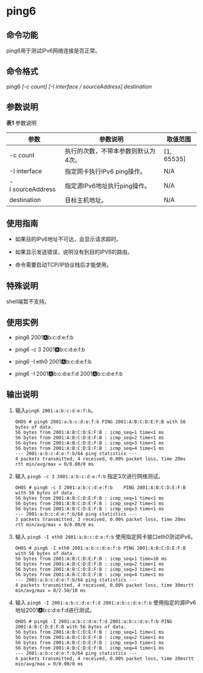 # ping6

## 命令功能

ping6用于测试IPv6网络连接是否正常。


## 命令格式

ping6 _[-c count] [-I interface / sourceAddress] destination_


## 参数说明

**表1** 参数说明

| 参数                  | 参数说明                            | 取值范围 |
| --------------------- | ----------------------------------- | -------- |
| -c&nbsp;count         | 执行的次数，不带本参数则默认为4次。 | [1, 65535]  |
| -I&nbsp;interface     | 指定网卡执行IPv6&nbsp;ping操作。    | N/A      |
| -I&nbsp;sourceAddress | 指定源IPv6地址执行ping操作。        | N/A      |
| destination           | 目标主机地址。                      | N/A      |


## 使用指南

- 如果目的IPv6地址不可达，会显示请求超时。

- 如果显示发送错误，说明没有到目的IPV6的路由。

- 命令需要启动TCP/IP协议栈后才能使用。

## 特殊说明

shell端暂不支持。

## 使用实例

- ping6 2001:a:b:c:d:e:f:b

- ping6 -c 3 2001:a:b:c:d:e:f:b

- ping6 -I eth0 2001:a:b:c:d:e:f:b

- ping6 -I 2001:a:b:c:d:e:f:d 2001:a:b:c:d:e:f:b


## 输出说明

1. 输入`ping6 2001:a:b:c:d:e:f:b`。

   ```
   OHOS # ping6 2001:a:b:c:d:e:f:b PING 2001:A:B:C:D:E:F:B with 56 bytes of data.
   56 bytes from 2001:A:B:C:D:E:F:B : icmp_seq=1 time<1 ms
   56 bytes from 2001:A:B:C:D:E:F:B : icmp_seq=2 time<1 ms
   56 bytes from 2001:A:B:C:D:E:F:B : icmp_seq=3 time<1 ms
   56 bytes from 2001:A:B:C:D:E:F:B : icmp_seq=4 time<1 ms
   --- 2001:a:b:c:d:e:f:b/64 ping statistics ---
   4 packets transmitted, 4 received, 0.00% packet loss, time 20ms
   rtt min/avg/max = 0/0.00/0 ms
   ```

2. 输入 `ping6 -c 3 2001:a:b:c:d:e:f:b`   指定3次进行网络测试。

   ```
   OHOS # ping6 -c 3 2001:a:b:c:d:e:f:b    PING 2001:A:B:C:D:E:F:B with 56 bytes of data.
   56 bytes from 2001:A:B:C:D:E:F:B : icmp_seq=1 time<1 ms
   56 bytes from 2001:A:B:C:D:E:F:B : icmp_seq=2 time<1 ms
   56 bytes from 2001:A:B:C:D:E:F:B : icmp_seq=3 time<1 ms
   --- 2001:a:b:c:d:e:f:b/64 ping statistics ---
   3 packets transmitted, 3 received, 0.00% packet loss, time 20ms
   rtt min/avg/max = 0/0.00/0 ms
   ```

3. 输入 `ping6 -I eth0 2001:a:b:c:d:e:f:b`  使用指定网卡接口eth0测试IPv6。

   ```
   OHOS # ping6 -I eth0 2001:a:b:c:d:e:f:b PING 2001:A:B:C:D:E:F:B with 56 bytes of data.
   56 bytes from 2001:A:B:C:D:E:F:B : icmp_seq=1 time=10 ms
   56 bytes from 2001:A:B:C:D:E:F:B : icmp_seq=2 time<1 ms
   56 bytes from 2001:A:B:C:D:E:F:B : icmp_seq=3 time<1 ms
   56 bytes from 2001:A:B:C:D:E:F:B : icmp_seq=4 time<1 ms
   --- 2001:a:b:c:d:e:f:b/64 ping statistics ---
   4 packets transmitted, 4 received, 0.00% packet loss, time 30msrtt min/avg/max = 0/2.50/10 ms
   ```

4. 输入 `ping6 -I 2001:a:b:c:d:e:f:d 2001:a:b:c:d:e:f:b`   使用指定的源IPv6地址2001:a:b:c:d:e:f:d进行测试。

   ```
   OHOS # ping6 -I 2001:a:b:c:d:e:f:d 2001:a:b:c:d:e:f:b PING 2001:A:B:C:D:E:F:B with 56 bytes of data.
   56 bytes from 2001:A:B:C:D:E:F:B : icmp_seq=1 time<1 ms
   56 bytes from 2001:A:B:C:D:E:F:B : icmp_seq=2 time<1 ms
   56 bytes from 2001:A:B:C:D:E:F:B : icmp_seq=3 time<1 ms
   56 bytes from 2001:A:B:C:D:E:F:B : icmp_seq=4 time<1 ms
   --- 2001:a:b:c:d:e:f:b/64 ping statistics ---
   4 packets transmitted, 4 received, 0.00% packet loss, time 20msrtt min/avg/max = 0/0.00/0 ms
   ```